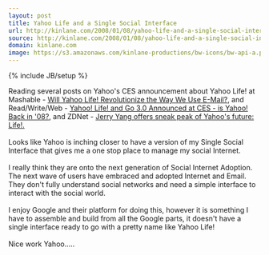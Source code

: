 ```yaml
---
layout: post
title: Yahoo Life and a Single Social Interface
url: http://kinlane.com/2008/01/08/yahoo-life-and-a-single-social-interface/
source: http://kinlane.com/2008/01/08/yahoo-life-and-a-single-social-interface/
domain: kinlane.com
image: https://s3.amazonaws.com/kinlane-productions/bw-icons/bw-api-a.png
---
```

{% include JB/setup %}<p>
     Reading several posts on Yahoo's CES announcement about Yahoo Life! at Mashable - <a href="http://mashable.com/2008/01/07/daily-poll-will-yahoo-life-revolutionize-the-way-we-use-e-mail/">Will Yahoo Life! Revolutionize the Way We Use E-Mail?</a>, and Read/Write/Web - <a href="http://www.readwriteweb.com/archives/yahoo_life_and_go_3_ces.php">Yahoo! Life! and Go 3.0 Announced at CES - is Yahoo! Back in '08?</a>, and ZDNet - <a href="http://blogs.zdnet.com/BTL/?p=7503">Jerry Yang offers sneak peak of Yahoo's future: Life!.</a>
     <br />
     <br />
     Looks like Yahoo is inching closer to have a version of my Single Social Interface that gives me a one stop place to manage my social Internet.
     <br />
     <br />
     I really think they are onto the next generation of Social Internet Adoption. The next wave of users have embraced and adopted Internet and Email. They don't fully understand social networks and need a simple interface to interact with the social world.
     <br />
     <br />
     I enjoy Google and their platform for doing this, however it is something I have to assemble and build from all the Google parts, it doesn't have a single interface ready to go with a pretty name like Yahoo Life!
     <br />
     <br />
     Nice work Yahoo.....
</p>